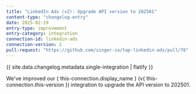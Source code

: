 ```yaml
---
title: "LinkedIn Ads (v2): Upgrade API version to 202501"
content-type: "changelog-entry"
date: 2025-02-19
entry-type: improvement
entry-category: integration
connection-id: linkedin-ads
connection-version: 2
pull-request: "https://github.com/singer-io/tap-linkedin-ads/pull/76"
---
```

{{ site.data.changelog.metadata.single-integration | flatify }}

We've improved our { this-connection.display_name } (v{ this-connection.this-version }) integration to upgrade the API version to 202501.